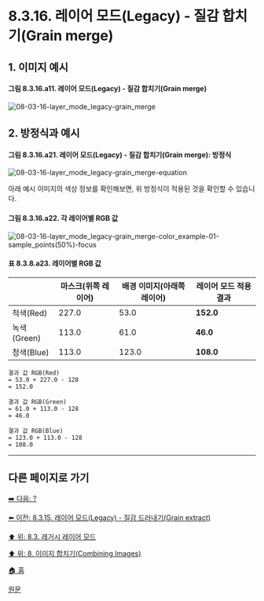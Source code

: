 # 8.3.16. 레이어 모드(Legacy) - 질감 합치기(Grain merge)
## 1. 이미지 예시
#### 그림 8.3.16.a11. 레이어 모드(Legacy) - 질감 합치기(Grain merge)
![08-03-16-layer_mode_legacy-grain_merge](https://github.com/wonder13662/gimp/assets/15767104/c64fadcf-8090-4021-ba02-9bfdd04efa83)

## 2. 방정식과 예시
#### 그림 8.3.16.a21. 레이어 모드(Legacy) - 질감 합치기(Grain merge): 방정식
![08-03-16-layer_mode_legacy-grain_merge-equation](https://github.com/wonder13662/gimp/assets/15767104/3beb7342-b36f-461d-a113-1e8014f5ab68)

아래 예시 이미지의 색상 정보를 확인해보면, 위 방정식이 적용된 것을 확인할 수 있습니다.

#### 그림 8.3.16.a22. 각 레이어별 RGB 값
![08-03-16-layer_mode_legacy-grain_merge-color_example-01-sample_points(50%)-focus](https://github.com/wonder13662/gimp/assets/15767104/7974a576-5ca4-471b-8c68-389f40f69d6f)

#### 표 8.3.8.a23. 레이어별 RGB 값

||마스크(위쪽 레이어)|배경 이미지(아래쪽 레이어)|레이어 모드 적용 결과|
|---|---|---|---|
|적색(Red)|227.0|53.0|**152.0**|
|녹색(Green)|113.0|61.0|**46.0**|
|청색(Blue)|113.0|123.0|**108.0**|

```
결과 값 RGB(Red)
= 53.0 + 227.0 - 128
= 152.0

결과 값 RGB(Green)
= 61.0 + 113.0 - 128
= 46.0

결과 값 RGB(Blue)
= 123.0 + 113.0 - 128
= 108.0
```

***

## 다른 페이지로 가기
[➡️ 다음: ?]()

[⬅️ 이전: 8.3.15. 레이어 모드(Legacy) - 질감 드러내기(Grain extract)](./08-03-legacy-layer-modesx-15-inversion_layer_mode-grain_extract.md)

[⬆️ 위: 8.3. 레거시 레이어 모드](./08-03-legacy-layer-modes.md)

[⬆️ 위: 8. 이미지 합치기(Combining Images)](./08-00-combining-images.md)

[🏠 홈](./00-home.md)

[원문](https://docs.gimp.org/2.10/ko/gimp-concepts-layer-modes-legacy.html)